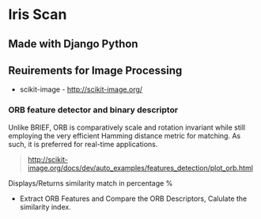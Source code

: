 # Iris Scan
## Made with Django Python

## Reuirements for Image Processing
* scikit-image - http://scikit-image.org/

### ORB feature detector and binary descriptor
Unlike BRIEF, ORB is comparatively scale and rotation invariant while still employing the very efficient Hamming distance metric for matching. 
As such, it is preferred for real-time applications.
> http://scikit-image.org/docs/dev/auto_examples/features_detection/plot_orb.html

Displays/Returns similarity match in percentage %
* Extract ORB Features and Compare the ORB Descriptors, Calulate the similarity index.

